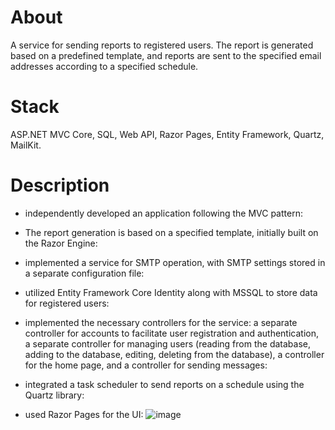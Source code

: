 # About
A service for sending reports to registered users. The report is generated based on a predefined template, and reports
are sent to the specified email addresses according to a specified schedule.

# Stack 
ASP.NET MVC Core, SQL, Web API, Razor Pages, Entity Framework, Quartz, MailKit.

# Description
- independently developed an application following the MVC pattern:

- The report generation is based on a specified template, initially built on the Razor Engine:

- implemented a service for SMTP operation, with SMTP settings stored in a separate configuration file:

- utilized Entity Framework Core Identity along with MSSQL to store data for registered users:

- implemented the necessary controllers for the service: a separate controller for accounts to facilitate user registration and
authentication, a separate controller for managing users (reading from the database, adding to the database, editing, deleting from
the database), a controller for the home page, and a controller for sending messages:

- integrated a task scheduler to send reports on a schedule using the Quartz library:

- used Razor Pages for the UI:
![image](https://github.com/vanbogota/MessageSenderService/assets/84347281/0a86b998-f62e-49aa-af1d-38f2e78c3b90)
